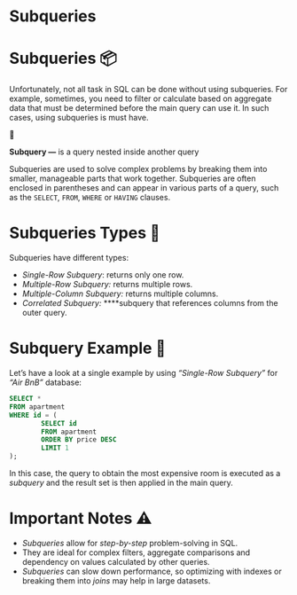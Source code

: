 # Subqueries

# **Subqueries 📦**

Unfortunately, not all task in SQL can be done without using subqueries. For example, sometimes, you need to filter or calculate based on aggregate data that must be determined before the main query can use it. In such cases, using subqueries is must have.

<aside>
📖

**Subquery —** is a query nested inside another query

</aside>

Subqueries are used to solve complex problems by breaking them into smaller, manageable parts that work together. Subqueries are often enclosed in parentheses and can appear in various parts of a query, such as the `SELECT`, `FROM`, `WHERE` or `HAVING` clauses.

# Subqueries Types 🎨

Subqueries have different types:

- *Single-Row Subquery*: returns only one row.
- *Multiple-Row Subquery:* returns multiple rows.
- *Multiple-Column Subquery:* returns multiple columns.
- *Correlated Subquery:* ****subquery that references columns from the outer query.

# Subquery Example 🧪

Let’s have a look at a single example by using *“Single-Row Subquery”* for *“Air BnB”* database:

```sql
SELECT *
FROM apartment
WHERE id = (
		SELECT id
		FROM apartment
		ORDER BY price DESC
		LIMIT 1
);
```

In this case, the query to obtain the most expensive room is executed as a *subquery* and the result set is then applied in the main query.

# **Important Notes ⚠️**

- *Subqueries* allow for *step-by-step* problem-solving in SQL.
- They are ideal for complex filters, aggregate comparisons and dependency on values calculated by other queries.
- *Subqueries* can slow down performance, so optimizing with indexes or breaking them into *joins* may help in large datasets.